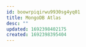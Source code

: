```yaml
---
id: boowrpiqirwu9930sg4yq01
title: MongoDB Atlas
desc: ""
updated: 1692398402175
created: 1692398395404
---
```

